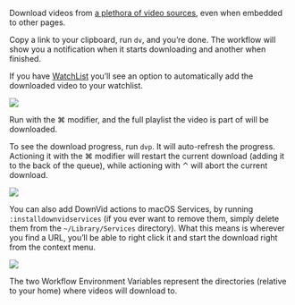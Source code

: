 Download videos from [a plethora of video sources](https://rg3.github.io/youtube-dl/supportedsites.html), even when embedded to other pages.

Copy a link to your clipboard, run `dv`, and you’re done. The workflow will show you a notification when it starts downloading and another when finished.

If you have [WatchList](https://github.com/vitorgalvao/alfred-workflows/tree/master/WatchList) you’ll see an option to automatically add the downloaded video to your watchlist.

![](https://i.imgur.com/44IZmNI.png)
 
Run with the ⌘ modifier, and the full playlist the video is part of will be downloaded.

To see the download progress, run `dvp`. It will auto-refresh the progress. Actioning it with the ⌘ modifier will restart the current download (adding it to the back of the queue), while actioning with ⌃ will abort the current download.

![](https://i.imgur.com/Za25OhO.png)
 
You can also add DownVid actions to macOS Services, by running `:installdownvidservices` (if you ever want to remove them, simply delete them from the `~/Library/Services` directory). What this means is wherever you find a URL, you’ll be able to right click it and start the download right from the context menu.

![](https://i.imgur.com/7yheG3N.png)

The two Workflow Environment Variables represent the directories (relative to your home) where videos will download to.
